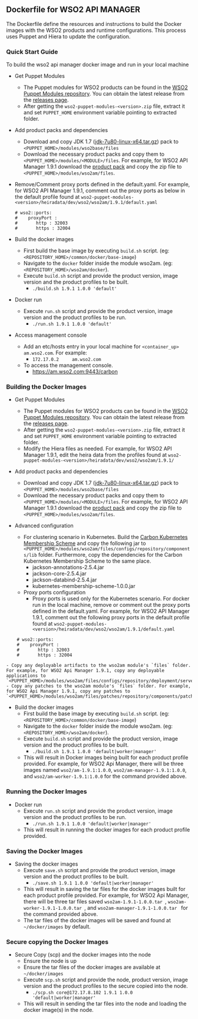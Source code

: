 ## Dockerfile for WSO2 API MANAGER ##
The Dockerfile define the resources and instructions to build the Docker images with the WSO2 products and runtime configurations. This process uses Puppet and Hiera to update the configuration.

### Quick Start Guide
To build the wso2 api manager docker image and run in your local machine
  
* Get Puppet Modules
    - The Puppet modules for WSO2 products can be found in the [WSO2 Puppet Modules repository](https://github.com/wso2/puppet-modules). You can obtain the latest release from the [releases page](https://github.com/wso2/puppet-modules/releases). 
    - After getting the `wso2-puppet-modules-<version>.zip` file, extract it and set `PUPPET_HOME` environment variable pointing to extracted folder.

* Add product packs and dependencies
    - Download and copy JDK 1.7 ([jdk-7u80-linux-x64.tar.gz](http://www.oracle.com/technetwork/java/javase/downloads/jdk7-downloads-1880260.html)) pack to `<PUPPET_HOME>/modules/wso2base/files`
    - Download the necessary product packs and copy them to `<PUPPET_HOME>/modules/<MODULE>/files`. For example, for WSO2 API Manager 1.9.1 download the [product pack](http://wso2.com/products/api-manager/) and copy the zip file to `<PUPPET_HOME>/modules/wso2am/files`.

* Remove/Comment proxy ports defined in the default.yaml. For example, for WSO2 API Manager 1.9.1, comment out the proxy ports as below in the default profile found at `wso2-puppet-modules-<version>/heiradata/dev/wso2/wso2am/1.9.1/default.yaml` 
    ```
    # wso2::ports:
    #    proxyPort :
    #       http : 32003
    #       https : 32004
    ```

* Build the docker images
    - First build the base image by executing `build.sh` script. (eg: `<REPOSITORY_HOME>/common/docker/base-image`)
    - Navigate to the `docker` folder inside the module wso2am. (eg: `<REPOSITORY_HOME>/wso2am/docker`).
    - Execute `build.sh` script and provide the product version, image version and the product profiles to be built.
        + `./build.sh 1.9.1 1.0.0 'default'`

* Docker run
    - Execute `run.sh` script and provide the product version, image version and the product profiles to be run.
        + `./run.sh 1.9.1 1.0.0 'default'`

* Access management console
    - Add an etc/hosts entry in your local machine for `<container_up> am.wso2.com`. For example:
        + `172.17.0.2     am.wso2.com`
    -  To access the management console.
        + https://am.wso2.com:9443/carbon

### Building the Docker Images

* Get Puppet Modules
    - The Puppet modules for WSO2 products can be found in the [WSO2 Puppet Modules repository](https://github.com/wso2/puppet-modules). You can obtain the latest release from the [releases page](https://github.com/wso2/puppet-modules/releases). 
    - After getting the `wso2-puppet-modules-<version>.zip` file, extract it and set `PUPPET_HOME` environment variable pointing to extracted folder. 
    - Modify the Hiera files as needed. For example, for WSO2 API Manager 1.9.1, edit the heira data from the profiles found at `wso2-puppet-modules-<version>/heiradata/dev/wso2/wso2am/1.9.1/` 

* Add product packs and dependencies
    - Download and copy JDK 1.7 ([jdk-7u80-linux-x64.tar.gz](http://www.oracle.com/technetwork/java/javase/downloads/jdk7-downloads-1880260.html)) pack to `<PUPPET_HOME>/modules/wso2base/files`
    - Download the necessary product packs and copy them to `<PUPPET_HOME>/modules/<MODULE>/files`. For example, for WSO2 API Manager 1.9.1 download the [product pack](http://wso2.com/products/api-manager/) and copy the zip file to `<PUPPET_HOME>/modules/wso2am/files`.

* Advanced configuration
    - For clustering scenario in Kubernetes. Build the [Carbon Kubernetes Membership Scheme](#carbon-kubernetes-membership-scheme) and copy the following jar to `<PUPPET_HOME>/modules/wso2am/files/configs/repository/components/lib` folder. Furthermore, copy the dependencies for the Carbon Kubernetes Membership Scheme to the same place.
        + jackson-annotations-2.5.4.jar
        + jackson-core-2.5.4.jar
        + jackson-databind-2.5.4.jar
        + kubernetes-membership-scheme-1.0.0.jar
    - Proxy ports configuration
        + Proxy ports is used only for the Kubernetes scenario. For docker run in the local machine, remove or comment out the proxy ports defined in the default.yaml. For example, for WSO2 API Manager 1.9.1, comment out the following proxy ports in the default profile found at `wso2-puppet-modules-<version>/heiradata/dev/wso2/wso2am/1.9.1/default.yaml` 
```
    # wso2::ports:
    #    proxyPort :
    #       http : 32003
    #       https : 32004
```

    - Copy any deployable artifacts to the wso2am module's `files` folder. For example, for WSO2 Api Manager 1.9.1, copy any deployable applications to `<PUPPET_HOME>/modules/wso2am/files/configs/repository/deployment/server`.
    - Copy any patches to the wso2am module's `files` folder. For example, for WSO2 Api Manager 1.9.1, copy any patches to `<PUPPET_HOME>/modules/wso2am/files/patches/repository/components/patches`.

* Build the docker images
    - First build the base image by executing `build.sh` script. (eg: `<REPOSITORY_HOME>/common/docker/base-image`)
    - Navigate to the `docker` folder inside the module wso2am. (eg: `<REPOSITORY_HOME>/wso2am/docker`).
    - Execute `build.sh` script and provide the product version, image version and the product profiles to be built.
        + `./build.sh 1.9.1 1.0.0 'default|worker|manager'`
    - This will result in Docker images being built for each product profile provided. For example, for WSO2 Api Manager, there will be three images named `wso2/am-1.9.1:1.0.0`, `wso2/am-manager-1.9.1:1.0.0`, and `wso2/am-worker-1.9.1:1.0.0` for the command provided above.

### Running the Docker Images

* Docker run
    - Execute `run.sh` script and provide the product version, image version and the product profiles to be run.
        + `./run.sh 1.9.1 1.0.0 'default|worker|manager'`
    - This will result in running the docker images for each product profile provided.
    
### Saving the Docker Images

* Saving the docker images
    - Execute `save.sh` script and provide the product version, image version and the product profiles to be built.
        + `./save.sh 1.9.1 1.0.0 'default|worker|manager'`
    - This will result in saving the tar files for the docker images built for each product profile provided. For example, for WSO2 Api Manager, there will be three tar files saved `wso2am-1.9.1-1.0.0.tar `, `wso2am-worker-1.9.1-1.0.0.tar `, and `wso2am-manager-1.9.1-1.0.0.tar ` for the command provided above. 
    - The tar files of the docker images will be saved and found at `~/docker/images` by default.

### Secure copying the Docker Images

* Secure Copy (scp) and the docker images into the node
    - Ensure the node is up
    - Ensure the tar files of the docker images are available at `~/docker/images`
    - Execute `scp.sh` script and provide the node, product version, image version and the product profiles to the secure copied into the node.
        + `./scp.sh core@172.17.8.102 1.9.1 1.0.0 'default|worker|manager'`
    - This will result in sending the tar files into the node and loading the docker image(s) in the node.